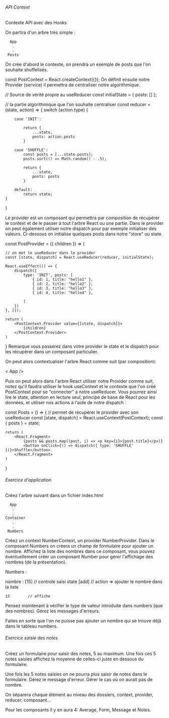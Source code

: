 ###### API Context

Contexte API avec des Hooks

On partira d'un arbre très simple :

      App
       .
       .
     Posts
     
On crée d'abord le contexte, on prendra un exemple de posts que l'on souhaite shuffelisés.

 const PostContext = React.createContext({});
On définit ensuite notre Provider (service) il permettra de centraliser notre algorithmique.

 // Source de vérité propre au useReducer
const initialState = {
    posts: []
};

// la partie algorithmique que l'on souhaite centraliser
const reducer = (state, action) => {
    switch (action.type) {

        case 'INIT':

            return {
                ...state,
                posts: action.posts
            }

        case 'SHUFFLE':
            const posts = [...state.posts];
            posts.sort(() => Math.random() - .5);

            return {
                ...state,
                posts: posts
            }

        default:
            return state;
    }
}

Le provider est un composant qui permettra par composition de récupérer le context et de le passer à tout l'arbre React ou une partie. Dans le provider on peut également utiliser notre dispatch pour par exemple initialiser des valeurs. Ci-dessous on initialise quelques posts dans notre "store" ou state.

const PostProvider = ({ children }) => {

    // on met le useReducer dans le provider
    const [state, dispatch] = React.useReducer(reducer, initialState);

    React.useEffect(() => {
        dispatch({
            type: 'INIT', posts: [
                { id: 1, title: "hello1" },
                { id: 2, title: "hello2" },
                { id: 3, title: "hello3" },
                { id: 4, title: "hello4" },

            ]
        })
    }, []);

    return (
        <PostContext.Provider value={[state, dispatch]}>
            {children}
        </PostContext.Provider>
    )
}
Remarque vous passerez dans votre provider le state et le dispatch pour les récupérer dans un composant particulier.

On peut alors contextualiser l'arbre React comme suit (par composition):

<PostProvider>
    < App />
</PostProvider>

Puis on peut alors dans l'arbre React utiliser notre Provider comme suit, notez qu'il faudra utiliser le hook useContext et le contexte que l'on créé PostContext pour se "connecter" à notre useReducer. Vous pourrez ainsi lire le state, attention en lecture seul, principe de base de React pour les données, et utiliser nos actions à l'aide de notre dispatch :

const Posts = () => {
    // permet de récupérer le provider avec son useReducer
    const [state, dispatch] = React.useContext(PostContext);
    const { posts } = state;

    return (
        <React.Fragment>
            {posts && posts.map((post, i) => <p key={i}>{post.title}</p>)}
            <button onClick={() => dispatch({ type: 'SHUFFLE' })}>Shuffle</button>
        </React.Fragment>
    )
}

###### Exercice d'application

Créez l'arbre suivant dans un fichier index.html

      App
       .
       .
    Container
       .
       .
     Numbers

Créez un context NumberContext, un provider NumberProvider. Dans le composant Numbers on créera un champ de formulaire pour ajouter un nombre. Affichez la liste des nombres dans ce composant, vous pouvez éventuellement créer un composant Number pour gérer l'affichage des nombres (de la présentation).

Numbers :

  nombre : [15] // controle saisi state
  [add]        // action => ajouter le nombre dans la liste

    15        // affiche
Pensez maintenant à vérifier le type de valeur introduite dans numbers (que des nombres). Gérez les messages d'erreurs.

Faites en sorte que l'on ne puisse pas ajouter un nombre qui se trouve déjà dans le tableau numbers.


###### Exercice saisie des notes

Créez un formulaire pour saisir des notes, 5 au maximum. Une fois ces 5 notes saisies affichez la moyenne de celles-ci juste en dessous du formulaire.

Une fois les 5 notes saisies on ne pourra plus saisir de notes dans le formulaire. Gérez le message d'erreur.
Gérer le cas où on aurait pas de nombre.

On séparera chaque élément au niveau des dossiers, context, provider, reducer, composant...

Pour les composants il y en aura 4: Average, Form, Message et Notes.